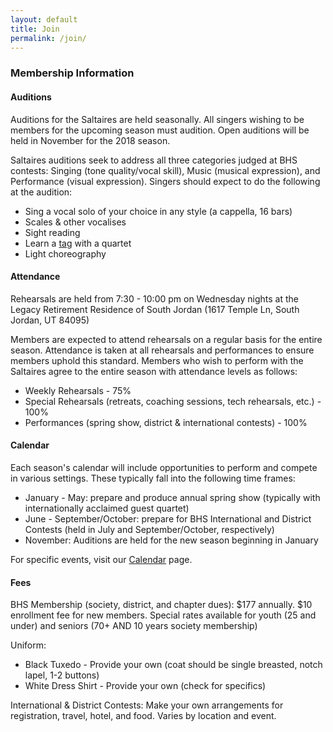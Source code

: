 ```yaml
---
layout: default
title: Join
permalink: /join/
---
```


### Membership Information

#### Auditions

<!--
<a href="http://www.signupgenius.com/go/30E084FA5AA2CA2FD0-saltaires" class="btn btn-primary">Sign up for an audition</a>
-->

Auditions for the Saltaires are held seasonally. All singers wishing to be members for the upcoming season must audition. Open auditions will be held in November for the 2018 season.

Saltaires auditions seek to address all three categories judged at BHS contests: Singing (tone quality/vocal skill), Music (musical expression), and Performance (visual expression).  Singers should expect to do the following at the audition:

* Sing a vocal solo of your choice in any style (a cappella, 16 bars)
* Scales & other vocalises
* Sight reading
* Learn a [tag](https://www.barbershoptags.com/) with a quartet
* Light choreography
<!--
* Sign up for auditions [here](http://www.signupgenius.com/go/30E084FA5AA2CA2FD0-saltaires)
-->

#### Attendance

Rehearsals are held from 7:30 - 10:00 pm on Wednesday nights at the Legacy Retirement Residence of South Jordan (1617 Temple Ln, South Jordan, UT 84095)

Members are expected to attend rehearsals on a regular basis for the entire season. Attendance is taken at all rehearsals and performances to ensure members uphold this standard. Members who wish to perform with the Saltaires agree to the entire season with attendance levels as follows:

* Weekly Rehearsals - 75%
* Special Rehearsals (retreats, coaching sessions, tech rehearsals, etc.) - 100%
* Performances (spring show, district & international contests) - 100%

#### Calendar

Each season's calendar will include opportunities to perform and compete in various settings. These typically fall into the following time frames:

* January - May: prepare and produce annual spring show (typically with internationally acclaimed guest quartet)
* June - September/October: prepare for BHS International and District Contests (held in July and September/October, respectively)
* November: Auditions are held for the new season beginning in January

For specific events, visit our [Calendar](/calendar) page.

#### Fees

BHS Membership (society, district, and chapter dues): $177 annually. $10 enrollment fee for new members. Special rates available for youth (25 and under) and seniors (70+ AND 10 years society membership)

Uniform:

* Black Tuxedo - Provide your own (coat should be single breasted, notch lapel, 1-2 buttons)
* White Dress Shirt - Provide your own (check for specifics)

International & District Contests: Make your own arrangements for registration, travel, hotel, and food. Varies by location and event.
